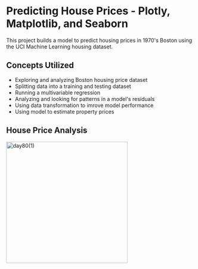 # Predicting House Prices - Plotly, Matplotlib, and Seaborn
This project builds a model to predict housing prices in 1970's Boston using the UCI Machine Learning housing dataset. 

## Concepts Utilized
- Exploring and analyzing Boston housing price dataset
- Splitting data into a training and testing dataset
- Running a multivariable regression
- Analyzing and looking for patterns in a model's residuals
- Using data transformation to imrove model performance
- Using model to estimate property prices
  
## House Price Analysis
<img width="325" alt="day80(1)" src="https://user-images.githubusercontent.com/98851253/168121216-78c20207-e0a4-461a-8d65-b3db48b64a8d.png">
